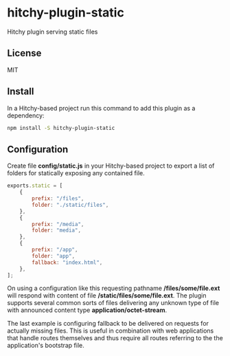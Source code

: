 # hitchy-plugin-static

Hitchy plugin serving static files

## License

MIT

## Install

In a Hitchy-based project run this command to add this plugin as a dependency:

```bash
npm install -S hitchy-plugin-static
```

## Configuration

Create file **config/static.js** in your Hitchy-based project to export a list of folders for statically exposing any contained file.

```javascript
exports.static = [
	{
		prefix: "/files",
		folder: "./static/files",
	},
	{
		prefix: "/media",
		folder: "media",
	},
	{
		prefix: "/app",
		folder: "app",
		fallback: "index.html",
	},
];
```

On using a configuration like this requesting pathname **/files/some/file.ext** will respond with content of file **<project-folder>/static/files/some/file.ext**. The plugin supports several common sorts of files delivering any unknown type of file with announced content type **application/octet-stream**.

The last example is configuring fallback to be delivered on requests for actually missing files. This is useful in combination with web applications that handle routes themselves and thus require all routes referring to the the application's bootstrap file.

